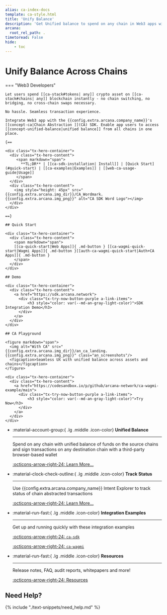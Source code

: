 ```yaml
---
alias: ca-index-docs
template: ca-style.html
title: 'Unify Balance'
description: 'Get Unified balance to spend on any chain in Web3 apps with Arcana Network Chain Abstraction.'
arcana:
  root_rel_path: .
timetoread: False
hide: 
    - toc
---
```


# Unify Balance Across Chains

=== "Web3 Developers"

    Let users spend [[ca-stack#tokens| any]] crypto asset on [[ca-stack#chains| any]] blockchain instantly - no chain switching, no bridging, no cross-chain swaps necessary. 
        
    No hassle. Seamless transaction experience.
    
    Integrate Web3 app with the {{config.extra.arcana.company_name}}'s [[concept-ca|Chain Abstraction ]](CA) SDK. Enable app users to access [[concept-unified-balance|unified balance]] from all chains in one place.

    {==

    <div class="tx-hero-container">
      <div class="tx-hero-content">
         <span markdown="span">
           **TL;DR** | [[ca-sdk-installation| Install]] | [Quick Start](#quick-start) | [[ca-examples|Examples]] | [[web-ca-usage-guide|Usage]]
         </span>
      </div>
      <div class="tx-hero-content">
        <img style="height: 45px" src="{{config.extra.arcana.img_dir}}/CA_Wordmark.{{config.extra.arcana.img_png}}" alt="CA SDK Word Logo"></img>
      </div>
    </div>

    ==}

    ## Quick Start

    <div class="tx-hero-container">
      <div class="tx-hero-content">
        <span markdown="span">
        [[ca-quick-start|Web Apps]]{ .md-button } [[ca-wagmi-quick-start|Wagmi Apps]]{ .md-button }[[auth-ca-wagmi-quick-start|Auth+CA Apps]]{ .md-button }
        </span>
      </div>
    </div>

    ## Demo

    <div class="tx-hero-container">
      <div class="tx-hero-content">
        <a href="https://sdk.arcana.network">
          <div class="tx-try-now-button-purple a-link-items">
              <h3 style="color: var(--md-an-gray-light-color)">SDK Integration Demo</h3>
          </div>
        </a>
      </div>
    </div>

    ## CA Playground

    <figure markdown="span">
      <img alt="With CA" src="{{config.extra.arcana.img_dir}}/an_ca_landing.{{config.extra.arcana.img_png}}" class="an_screenshots"/>
      <figcaption>Seamless UX with unified balance across assets and chains</figcaption>
    </figure>

    <div class="tx-hero-container">
      <div class="tx-hero-content">
        <a href="https://codesandbox.io/p/github/arcana-network/ca-wagmi-example/main">
          <div class="tx-try-now-button-purple a-link-items">
              <h3 style="color: var(--md-an-gray-light-color)">Try Now</h3>
          </div>
        </a>
      </div>
    </div>

<div class="grid cards" markdown>

-   :material-account-group:{ .lg .middle .icon-color} __Unified Balance__

    ---

    Spend on any chain with unified balance of funds on the source chains and sign transactions on any destination chain with a third-party browser-based wallet

    [:octicons-arrow-right-24: Learn More...]({{page.meta.arcana.root_rel_path}}/concepts/ca/unified-balance.md)

-   :material-clock-check-outline:{ .lg .middle .icon-color} __Track Status__

    ---

    Use {{config.extra.arcana.company_name}} Intent Explorer to track status of chain abstracted transactions

    [:octicons-arrow-right-24: Learn More...]({{page.meta.arcana.root_rel_path}}/concepts/ca/intent-explorer.md)

-   :material-run-fast:{ .lg .middle .icon-color} __Integration Examples__

    ---

    Get up and running quickly with these integration examples

    [:octicons-arrow-right-24: `ca-sdk`](https://github.com/arcana-network/ca-sdk-example)

    [:octicons-arrow-right-24: `ca-wagmi`](https://github.com/shaloo/sample-arcana-ca-wagmi-sdk)

-   :material-run-fast:{ .lg .middle .icon-color} __Resources__

    ---

    Release notes, FAQ, audit reports, whitepapers and more!

    [:octicons-arrow-right-24: Resources](https://docs.arcana.network/relnotes/latest-ca-release-note/)

</div>

## Need Help?

{% include "./text-snippets/need_help.md" %}
